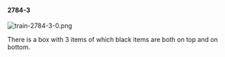 #### 2784-3
![train-2784-3-0.png](https://github.com/lil-lab/nlvr/raw/master/nlvr/train/images/22/train-2784-3-0.png "train-2784-3-0.png")

There is a box with 3 items of which black items are both on top and on bottom.